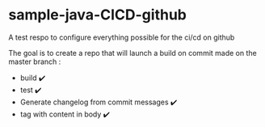 # sample-java-CICD-github
A test respo to configure everything possible for the ci/cd on github 

The goal is to create a repo that will launch a build on commit made on the master branch : 

- build :heavy_check_mark: 
- test :heavy_check_mark:
- Generate changelog from commit messages :heavy_check_mark:
- tag with content in body :heavy_check_mark: 
  
